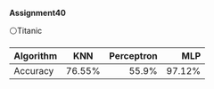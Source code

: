  **Assignment40**
 
 ⚪Titanic
 
| Algorithm    |    KNN         |  Perceptron   |   MLP    |
| :---         |     :---:      |          ---: |  ---:    |
| Accuracy     |    76.55%      |   55.9%       |  97.12%  |
